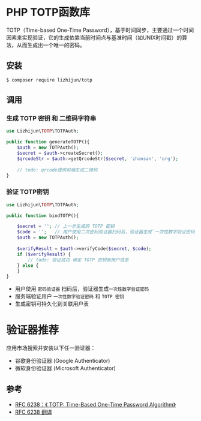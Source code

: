 # PHP TOTP函数库
TOTP（Time-based One-Time Password），基于时间同步，主要通过一个时间因素来实现验证，它的生成依靠当前时间点与基准时间（如UNIX时间戳）的算法，从而生成出一个唯一的密码。

## 安装
```
$ composer require lizhijun/totp
```

## 调用

### 生成 TOTP 密钥 和 二维码字符串

```php
use Lizhijun\TOTP\TOTPAuth;

public function generateTOTP(){
    $auth = new TOTPAuth();
    $secret = $auth->createSecret();
    $qrcodeStr = $auth->getQrcodeStr($secret, 'zhansan', 'org');
    
    // todo: qrcode提供前端生成二维码
}
```

### 验证 TOTP密钥
```php
use Lizhijun\TOTP\TOTPAuth;

public function bindTOTP(){

    $secret = ''; // 上一步生成的 TOTP 密钥
    $code = '';   // 用户使用二次密码验证器扫码后，验证器生成`一次性数字验证密码`
    $auth = new TOTPAuth();
    
    $verifyResult = $auth->verifyCode($secret, $code);
    if ($verifyResult) {
        // todo: 验证成功 绑定 TOTP 密钥到用户信息
    } else {
    }
}


```

+ 用户使用 `密码验证器` 扫码后，验证器生成`一次性数字验证密码`
+ 服务端验证用户 `一次性数字验证密码` 和 `TOTP 密钥`
+ 生成密钥可持久化到关联用户表

# 验证器推荐
应用市场搜索并安装以下任一验证器：
+ 谷歌身份验证器 (Google Authenticator)
+ 微软身份验证器 (Microsoft Authenticator)


## 参考
+ [RFC 6238：《 TOTP: Time-Based One-Time Password Algorithm》](https://datatracker.ietf.org/doc/html/rfc6238)
+ [RFC 6238 翻译](https://rfc2cn.com/rfc6238.html)
